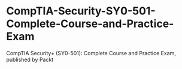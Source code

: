 


# CompTIA-Security-SY0-501-Complete-Course-and-Practice-Exam
CompTIA Security+ (SY0-501): Complete Course and Practice Exam, published by Packt
